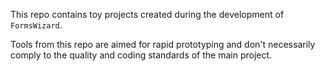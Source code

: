 This repo contains toy projects created during the development of `FormsWizard`.

Tools from this repo are aimed for rapid prototyping and don't necessarily comply to the quality and coding standards of the main project.
